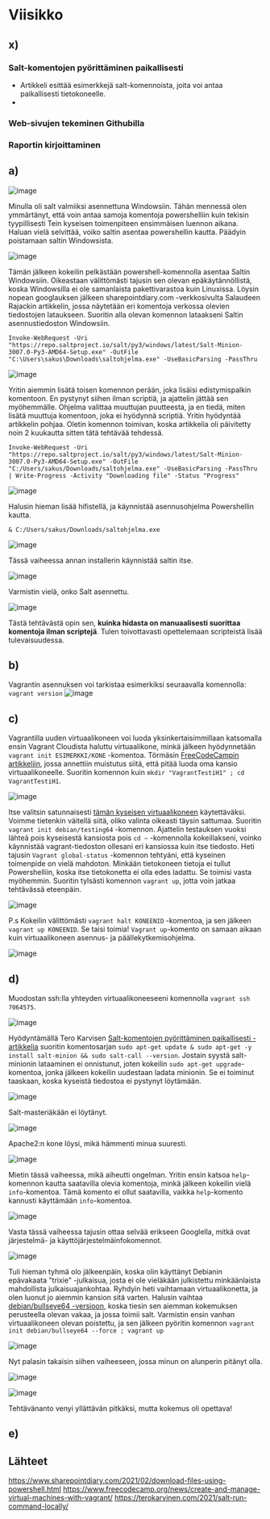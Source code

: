 # Viisikko

## x)

### Salt-komentojen pyörittäminen paikallisesti

- Artikkeli esittää esimerkkejä salt-komennoista, joita voi antaa paikallisesti tietokoneelle.
-   
  
### Web-sivujen tekeminen Githubilla


### Raportin kirjoittaminen

## a)
![image](https://github.com/KebabGarva/Linux-palvelinten-hallinta-bgu248/assets/89390996/465e03f7-a38d-48c9-947b-df161fdfb946)

Minulla oli salt valmiiksi asennettuna Windowsiin. Tähän mennessä olen ymmärtänyt, että voin antaa samoja komentoja powershelliin kuin tekisin tyypillisesti Tein kyseisen toimenpiteen ensimmäisen luennon aikana. Haluan vielä selvittää, voiko saltin asentaa powershellin kautta. Päädyin poistamaan saltin Windowsista.

![image](https://github.com/KebabGarva/Linux-palvelinten-hallinta-bgu248/assets/89390996/f68d8e8c-95e8-4887-9a96-e4eebe2a0a04)

Tämän jälkeen kokeilin pelkästään powershell-komennolla asentaa Saltin Windowsiin. Oikeastaan välittömästi tajusin sen olevan epäkäytännöllistä, koska Windowsilla ei ole samanlaista pakettivarastoa kuin Linuxissa. Löysin nopean googlauksen jälkeen sharepointdiary.com -verkkosivulta Salaudeen Rajackin artikkelin, jossa näytetään eri komentoja verkossa olevien tiedostojen lataukseen. Suoritin alla olevan komennon lataakseni Saltin asennustiedoston Windowsiin. 

`Invoke-WebRequest -Uri "https://repo.saltproject.io/salt/py3/windows/latest/Salt-Minion-3007.0-Py3-AMD64-Setup.exe" -OutFile "C:\Users\sakus\Downloads\saltohjelma.exe" -UseBasicParsing -PassThru`

![image](https://github.com/KebabGarva/Linux-palvelinten-hallinta-bgu248/assets/89390996/3c52078d-0392-4dd5-a0d5-6837635f9464)

Yritin aiemmin lisätä toisen komennon perään, joka lisäisi edistymispalkin komentoon. En pystynyt siihen ilman scriptiä, ja ajattelin jättää sen myöhemmälle. Ohjelma valittaa muuttujan puutteesta, ja en tiedä, miten lisätä muuttuja komentoon, joka ei hyödynnä scriptiä. Yritin hyödyntää artikkelin pohjaa. Oletin komennon toimivan, koska artikkelia oli päivitetty noin 2 kuukautta sitten tätä tehtävää tehdessä.

`Invoke-WebRequest -Uri "https://repo.saltproject.io/salt/py3/windows/latest/Salt-Minion-3007.0-Py3-AMD64-Setup.exe" -OutFile "C:/Users/sakus/Downloads/saltohjelma.exe" -UseBasicParsing -PassThru | Write-Progress -Activity "Downloading file" -Status "Progress"`

![image](https://github.com/KebabGarva/Linux-palvelinten-hallinta-bgu248/assets/89390996/e27dbc17-bb9a-4a93-a17d-811fa32df229)

Halusin hieman lisää hifistellä, ja käynnistää asennusohjelma Powershellin kautta. 

`& C:/Users/sakus/Downloads/saltohjelma.exe`

![image](https://github.com/KebabGarva/Linux-palvelinten-hallinta-bgu248/assets/89390996/e8e881d1-28e1-4e1b-a933-a6a7d6d7b9dc)


Tässä vaiheessa annan installerin käynnistää saltin itse.

![image](https://github.com/KebabGarva/Linux-palvelinten-hallinta-bgu248/assets/89390996/2615f08c-adf7-4af9-a523-1c3a7161decf)

Varmistin vielä, onko Salt asennettu.

![image](https://github.com/KebabGarva/Linux-palvelinten-hallinta-bgu248/assets/89390996/b074c447-0358-4579-b450-9d51d5600bc7)

Tästä tehtävästä opin sen, **kuinka hidasta on manuaalisesti suorittaa komentoja ilman scriptejä**. Tulen toivottavasti opettelemaan scripteistä lisää tulevaisuudessa.

## b)

Vagrantin asennuksen voi tarkistaa esimerkiksi seuraavalla komennolla: `vagrant version`
![image](https://github.com/KebabGarva/Linux-palvelinten-hallinta-bgu248/assets/89390996/cbb9ef46-8940-49db-8cd8-cd19a87b369d)

## c)

Vagrantilla uuden virtuaalikoneen voi luoda yksinkertaisimmillaan katsomalla ensin Vagrant Cloudista haluttu virtuaalikone, minkä jälkeen hyödynnetään `vagrant init ESIMERKKI/KONE` -komentoa. Törmäsin [FreeCodeCampin artikkeliin](https://www.freecodecamp.org/news/create-and-manage-virtual-machines-with-vagrant/), jossa annettiin muistutus siitä, että pitää luoda oma kansio virtuaalikoneelle. Suoritin komennon kuin `mkdir "VagrantTestiH1" ; cd VagrantTestiH1`.

![image](https://github.com/KebabGarva/Linux-palvelinten-hallinta-bgu248/assets/89390996/57173b32-4e5e-472b-b037-2e2cf73ccdb8)

Itse valitsin satunnaisesti [tämän kyseisen virtuaalikoneen](https://app.vagrantup.com/debian/boxes/testing64) käytettäväksi. Voimme tietenkin väitellä siitä, oliko valinta oikeasti täysin sattumaa. Suoritin `vagrant init debian/testing64` -komennon. Ajattelin testauksen vuoksi lähteä pois kyseisestä kansiosta pois `cd ~` -komennolla kokeillakseni, voinko käynnistää vagrant-tiedoston ollesani eri kansiossa kuin itse tiedosto. Heti tajusin `Vagrant global-status` -komennon tehtyäni, että kyseinen toimenpide on vielä mahdoton. Minkään tietokoneen tietoja ei tullut Powershelliin, koska itse tietokonetta ei olla edes ladattu. Se toimisi vasta myöhemmin. Suoritin tylsästi komennon `vagrant up`, jotta voin jatkaa tehtävässä eteenpäin.

![image](https://github.com/KebabGarva/Linux-palvelinten-hallinta-bgu248/assets/89390996/749beee4-9ce4-4b4f-a6bf-037e3defe193)

P.s Kokeilin välittömästi `vagrant halt KONEENID` -komentoa, ja sen jälkeen `vagrant up KONEENID`. Se taisi toimia! `Vagrant up`-komento on samaan aikaan kuin virtuaalikoneen asennus- ja päällekytkemisohjelma.

![image](https://github.com/KebabGarva/Linux-palvelinten-hallinta-bgu248/assets/89390996/82bc2f97-8db0-4916-a0a5-fb7f76983759)

## d)

Muodostan ssh:lla yhteyden virtuaalikoneeseeni komennolla `vagrant ssh 7064575`.

![image](https://github.com/KebabGarva/Linux-palvelinten-hallinta-bgu248/assets/89390996/38983468-d9a2-48d8-8e1f-5dd8d55db344)

Hyödyntämällä Tero Karvisen [Salt-komentojen pyörittäminen paikallisesti -artikkelia](https://terokarvinen.com/2021/salt-run-command-locally/) suoritin komentosarjan `sudo apt-get update & sudo apt-get -y install salt-minion && sudo salt-call --version`. Jostain syystä salt-minionin lataaminen ei onnistunut, joten kokeilin `sudo apt-get upgrade`-komentoa, jonka jälkeen kokeilin uudestaan ladata minionin. Se ei toiminut taaskaan, koska kyseistä tiedostoa ei pystynyt löytämään.

![image](https://github.com/KebabGarva/Linux-palvelinten-hallinta-bgu248/assets/89390996/e6234297-432e-4eb4-a8d5-b1eb883705da)

Salt-masteriäkään ei löytänyt.

![image](https://github.com/KebabGarva/Linux-palvelinten-hallinta-bgu248/assets/89390996/bba77937-b8ee-4311-9d17-58738402af50)

Apache2:n kone löysi, mikä hämmenti minua suuresti. 

![image](https://github.com/KebabGarva/Linux-palvelinten-hallinta-bgu248/assets/89390996/1e229e7f-48ec-4f05-8f85-e70e09f295ee)

Mietin tässä vaiheessa, mikä aiheutti ongelman. Yritin ensin katsoa `help`-komennon kautta saatavilla olevia komentoja, minkä jälkeen kokeilin vielä `info`-komentoa. Tämä komento ei ollut saatavilla, vaikka `help`-komento kannusti käyttämään `info`-komentoa. 

![image](https://github.com/KebabGarva/Linux-palvelinten-hallinta-bgu248/assets/89390996/df18702e-f0f8-43d8-a44b-c9403f399fe0)


Vasta tässä vaiheessa tajusin ottaa selvää erikseen Googlella, mitkä ovat järjestelmä- ja käyttöjärjestelmäinfokomennot. 

![image](https://github.com/KebabGarva/Linux-palvelinten-hallinta-bgu248/assets/89390996/6191daf1-4fde-4ccb-964a-45dda71226c0)

Tuli hieman tyhmä olo jälkeenpäin, koska olin käyttänyt Debianin epävakaata "trixie" -julkaisua, josta ei ole vieläkään julkistettu minkäänlaista mahdollista julkaisuajankohtaa. Ryhdyin heti vaihtamaan virtuaalikonetta, ja olen luonut jo aiemmin kansion sitä varten. Halusin vaihtaa [debian/bullseye64 -versioon](https://app.vagrantup.com/debian/boxes/bullseye64), koska tiesin sen aiemman kokemuksen perusteella olevan vakaa, ja jossa toimii salt. Varmistin ensin vanhan virtuaalikoneen olevan poistettu, ja sen jälkeen pyöritin komennon `vagrant init debian/bullseye64 --force ; vagrant up`

![image](https://github.com/KebabGarva/Linux-palvelinten-hallinta-bgu248/assets/89390996/818348db-8a3a-4046-a6ef-b9f6cadb23e9)


Nyt palasin takaisin siihen vaiheeseen, jossa minun on alunperin pitänyt olla. 

![image](https://github.com/KebabGarva/Linux-palvelinten-hallinta-bgu248/assets/89390996/bac193e9-c795-4bfa-b0a0-79d0d2550bac)

![image](https://github.com/KebabGarva/Linux-palvelinten-hallinta-bgu248/assets/89390996/640550d8-0024-4c11-8a92-35088477097c)

Tehtävänanto venyi yllättävän pitkäksi, mutta kokemus oli opettava!

## e)







## Lähteet

https://www.sharepointdiary.com/2021/02/download-files-using-powershell.html
https://www.freecodecamp.org/news/create-and-manage-virtual-machines-with-vagrant/
https://terokarvinen.com/2021/salt-run-command-locally/

